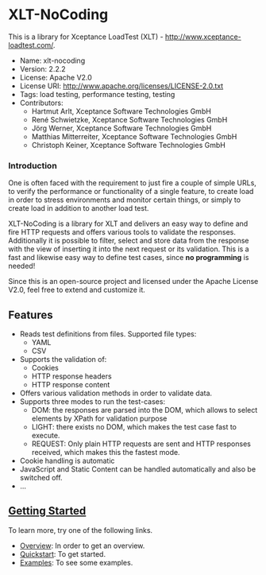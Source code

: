 #  XLT-NoCoding

This is a library for Xceptance LoadTest (XLT) - http://www.xceptance-loadtest.com/.

* Name: xlt-nocoding
* Version: 2.2.2
* License: Apache V2.0
* License URI: http://www.apache.org/licenses/LICENSE-2.0.txt
* Tags: load testing, performance testing, testing
* Contributors:
    * Hartmut Arlt, Xceptance Software Technologies GmbH
    * René Schwietzke, Xceptance Software Technologies GmbH
    * Jörg Werner, Xceptance Software Technologies GmbH
    * Matthias Mitterreiter, Xceptance Software Technologies GmbH
    * Christoph Keiner, Xceptance Software Technologies GmbH

### Introduction

One is often faced with the requirement to just fire a couple of simple URLs, to verify the performance or functionality of a single feature, to create load in order to stress environments and monitor certain things, or simply to create load in addition to another load test.

XLT-NoCoding is a library for XLT and delivers an easy way to define and fire HTTP requests and offers various tools to validate the responses.
Additionally it is possible to filter, select and store data from the response with the view of inserting it into the next request or its validation. This is a fast and likewise easy way to define test cases, since **no programming** is needed!

Since this is an open-source project and licensed under the Apache License V2.0, feel free to extend and customize it.

## Features

* Reads test definitions from files. Supported file types:
    * YAML
    * CSV
* Supports the validation of:
    * Cookies
    * HTTP response headers
    * HTTP response content 
* Offers various validation methods in order to validate data.
* Supports three modes to run the test-cases:
    * DOM: the responses are parsed into the DOM, which allows to select elements by XPath for validation purpose
    * LIGHT: there exists no DOM, which makes the test case fast to execute.
    * REQUEST: Only plain HTTP requests are sent and HTTP responses received, which makes this the fastest mode.
* Cookie handling is automatic
* JavaScript and Static Content can be handled automatically and also be switched off.
* ...

## [Getting Started](https://github.com/Xceptance/testsuite-nocoding/wiki)

To learn more, try one of the following links.

* [Overview](https://github.com/Xceptance/testsuite-nocoding/wiki): In order to get an overview.
* [Quickstart](https://github.com/Xceptance/testsuite-nocoding/wiki/Quickstart): To get started.
* [Examples](https://github.com/Xceptance/testsuite-nocoding/wiki/Examples): To see some examples.

